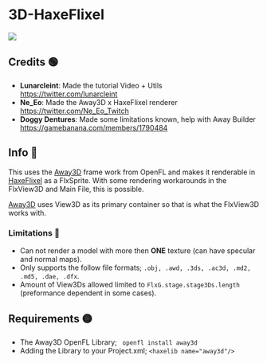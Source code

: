 # 3D-HaxeFlixel

 [![](https://raw.github.com/HaxeFlixel/haxeflixel.com/master/src/files/images/flixel-logos/HaxeFlixel.png)](http://haxeflixel.com/)
 
## Credits 🟢
- **Lunarcleint**: Made the tutorial Video + Utils https://twitter.com/lunarcleint
- **Ne_Eo**: Made the Away3D x HaxeFlixel renderer https://twitter.com/Ne_Eo_Twitch
- **Doggy Dentures**: Made some limitations known, help with Away Builder https://gamebanana.com/members/1790484
 
## Info 🔵
This uses the [Away3D](https://github.com/openfl/away3d) frame work from OpenFL and makes it renderable in [HaxeFlixel](https://github.com/HaxeFlixel/flixel) as a FlxSprite. With some rendering workarounds in the FlxView3D and Main File, this is possible.

[Away3D](https://github.com/openfl/away3d) uses View3D as its primary container so that is what the FlxView3D works with. 

### Limitations 🔴
- Can not render a model with more then **ONE** texture (can have specular and normal maps).
- Only supports the follow file formats; `.obj, .awd, .3ds, .ac3d, .md2, .md5, .dae, .dfx`.
- Amount of View3Ds allowed limited to `FlxG.stage.stage3Ds.length` (preformance dependent in some cases).

## Requirements 🟡

- The Away3D OpenFL Library; ` openfl install away3d`
- Adding the Library to your Project.xml; `<haxelib name="away3d"/>`
